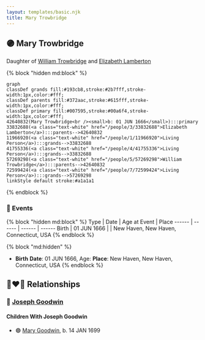 ```yaml
---
layout: templates/basic.njk
title: Mary Trowbridge
---
```

## 🟣 Mary Trowbridge

Daughter of [William Trowbridge](/people/5/57269298) and [Elizabeth Lamberton](/people/3/33832688)

{% block "hidden md:block" %}
```mermaid
graph
classDef grands fill:#193cb8,stroke:#2b7fff,stroke-width:1px,color:#fff;
classDef parents fill:#372aac,stroke:#615fff,stroke-width:1px,color:#fff;
classDef primary fill:#007595,stroke:#00a6f4,stroke-width:1px,color:#fff;
42640832(Mary Trowbridge<br /><small>b: 01 JUN 1666</small>):::primary
33832688(<a class="text-white" href="/people/3/33832688">Elizabeth Lamberton</a>):::parents-->42640832
11966920(<a class="text-white" href="/people/1/11966920">Living Person</a>):::grands-->33832688
41755336(<a class="text-white" href="/people/4/41755336">Living Person</a>):::grands-->33832688
57269298(<a class="text-white" href="/people/5/57269298">William Trowbridge</a>):::parents-->42640832
72599424(<a class="text-white" href="/people/7/72599424">Living Person</a>):::grands-->57269298
linkStyle default stroke:#a1a1a1
```
{% endblock %}

### 📆 Events

{% block "hidden md:block" %}
Type | Date | Age at Event | Place
------ | ------ | ------ | ------
Birth | 01 JUN 1666 |  | New Haven, New Haven, Connecticut, USA
{% endblock %}

{% block "md:hidden" %}
- **Birth**
**Date**: 01 JUN 1666, Age:
**Place**: New Haven, New Haven, Connecticut, USA
{% endblock %}

## 👩‍❤️‍👨 Relationships

### 🔵 [Joseph Goodwin](/people/3/39421908)

#### Children With Joseph Goodwin
* 🟣 [Mary Goodwin](/people/4/49404198), b. 14 JAN 1699